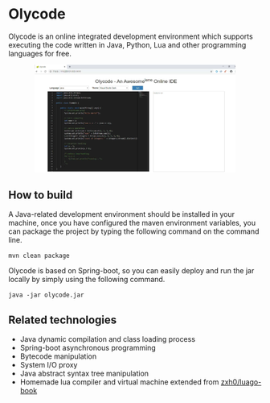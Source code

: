 # Olycode

Olycode is an online integrated development environment which supports executing the code written in Java, Python, Lua and other programming languages for free.

<div align="center">
    <img src="./docs/olycode.jpg" width="400px">
</div>

## How to build

A Java-related development environment should be installed in your machine, once you have configured the maven environment variables, you can package the project by typing the following command on the command line.

```shell
mvn clean package
```
Olycode is based on Spring-boot, so you can easily deploy and run the jar locally by simply using the following command.

```shell
java -jar olycode.jar
```

## Related technologies

- Java dynamic compilation and class loading process
- Spring-boot asynchronous programming
- Bytecode manipulation
- System I/O proxy
- Java abstract syntax tree manipulation
- Homemade lua compiler and virtual machine extended from [zxh0/luago-book](https://github.com/zxh0/luago-book)

